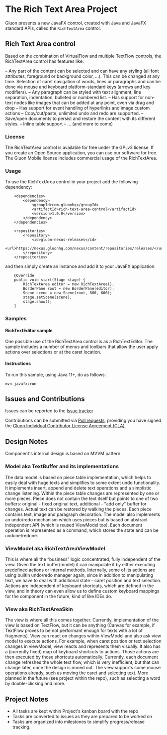 # The Rich Text Area Project

Gluon presents a new JavaFX control, created with Java and JavaFX standard APIs, called the `RichTextArea` control.

## Rich Text Area control

Based on the combination of VirtualFlow and multiple TextFlow controls, the RichTextArea control has features like:

– Any part of the content can be selected and can have any styling (all font attributes, foreground or background color, …). This can be changed at any time. Selection of caret navigation of words, lines or paragraphs and can be done via mouse and keyboard platform-standard keys (arrows and key modifiers).
– Any paragraph can be styled with text alignment, line separation, indentation, bulleted or numbered list.
– Has support for non-text nodes like images that can be added at any point, even via drag and drop
– Has support for event handling of hyperlinks and image custom actions
– Copy/cut/paste, unlimited undo and redo are supported.
– Save/open documents to persist and restore the content with its different styles.
– Inline table support
– … (and more to come)

### License

The RichTextArea control is available for free under the GPLv3 license. If you create an Open Source application, you can use our software for free.
The Gluon Mobile license includes commercial usage of the RichTextArea.

### Usage

To use the RichTextArea control in your project add the following dependency:

```
    <dependencies>
        <dependency>
            <groupId>com.gluonhq</groupId>
            <artifactId>rich-text-area-control</artifactId>
            <version>1.0.0</version>
        </dependency>
    </dependencies>

    <repositories>
        <repository>
            <id>gluon-nexus-releases</id>
            <url>https://nexus.gluonhq.com/nexus/content/repositories/releases/</url>
        </repository>
    </repositories>    
 ```

and then simply create an instance and add it to your JavaFX application:

```
    @Override
    public void start(Stage stage) {
        RichTextArea editor = new RichTextArea();
        BorderPane root = new BorderPane(editor);
        Scene scene = new Scene(root, 800, 600);
        stage.setScene(scene);
        stage.show();
    }
```

### Samples

#### RichTextEditor sample

One possible use of the RichTextArea control is as a RichTextEditor. The sample includes a number of menus and toolbars that allow the user apply actions over selections or at the caret location.

#### Instructions

To run this sample, using Java 11+, do as follows:

    mvn javafx:run

## Issues and Contributions

Issues can be reported to the [Issue tracker](https://github.com/gluonhq/rich-text-area/issues)

Contributions can be submitted via [Pull requests](https://github.com/gluonhq/rich-text-area/pulls),
providing you have signed the [Gluon Individual Contributor License Agreement (CLA)](https://cla.gluonhq.com).

## Design Notes

Component's internal design is based on MVVM pattern.

### Model aka TextBuffer and its implementations

The data model is based on piece table implementation, which helps to easily deal 
with huge texts and simplifies to some extent undo functionality. It implements insert, 
append and delete text operations and a simplistic change listening. Within the piece table 
changes are represented by one or more pieces. Piece does not contain the text itself but points 
to one of two buffers: original - fixed original text, additional - "add only" buffer for changes. 
Actual text can be restored by walking the pieces. Each piece contains text, image and paragraph 
decoration. The model also implements an undo/redo mechanism which uses pieces but is based on 
abstract independent API (which is reused ViewModel too). Each document operation is represented 
as a command, which stores the state and can be undone/redone.

### ViewModel aka RichTextAreaViewModel

This is where all the “business” logic concentrated, fully independent of the view. Given the text 
buffer(model) it can manipulate it by either executing predefined actions or internal methods. 
Internally, some of its actions are using builtin undo/redo manager again, since in addition 
to manipulating text, we have to deal with additional state - caret position and text selection. 
Actions are independent of keyboard shortcuts, which are defined in the view, and in theory 
can even allow us to define custom keyboard mappings for the component in the future, kind of like IDEs do.

### View aka RichTextAreaSkin

The view is where all this comes together. Currently, implementation of the view is based on TextFlow, 
but it can be anything (Canvas for example, if TextFlow proves to be not performant enough for texts 
with a lot of  fragments). View can react on changes within ViewModel and also ask view model to execute actions.
For example, when caret position or text selection changes in viewModel, view reacts and represents them visually.
It also has a (currently fixed) map of keyboard shortcuts to actions. Those actions are then executed by those shortcuts 
automatically. Currently, each document change refreshes the whole text flow, which is very inefficient, 
but that can change later, once the design is ironed out. The view supports some mouse operations already, 
such as moving the caret and selecting text. More planned in the future (see project within the repo), such as selecting
a word by double-clicking and more.


## Project Notes

- All tasks are kept within Project's kanban board with the repo
- Tasks are converted to issues as they are prepared to be worked on
- Tasks are organized into milestones to simplify progress/release tracking.





